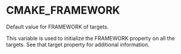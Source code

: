   

# CMAKE_FRAMEWORK  
Default value for FRAMEWORK of targets.  

This variable is used to initialize the FRAMEWORK property on
all the targets.  See that target property for additional information.  


